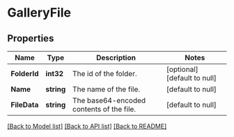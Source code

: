 # GalleryFile

## Properties
Name | Type | Description | Notes
------------ | ------------- | ------------- | -------------
**FolderId** | **int32** | The id of the folder. | [optional] [default to null]
**Name** | **string** | The name of the file. | [default to null]
**FileData** | **string** | The base64-encoded contents of the file. | [default to null]

[[Back to Model list]](../README.md#documentation-for-models) [[Back to API list]](../README.md#documentation-for-api-endpoints) [[Back to README]](../README.md)

